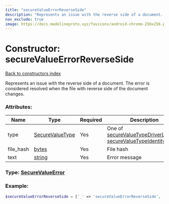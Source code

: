 ```yaml
---
title: "secureValueErrorReverseSide"
description: "Represents an issue with the reverse side of a document. The error is considered resolved when the file with reverse side of the document changes."
nav_exclude: true
image: https://docs.madelineproto.xyz/favicons/android-chrome-256x256.png
---
```

# Constructor: secureValueErrorReverseSide  
[Back to constructors index](/API_docs/constructors/index.html)



Represents an issue with the reverse side of a document. The error is considered resolved when the file with reverse side of the document changes.

### Attributes:

| Name     |    Type       | Required | Description |
|----------|---------------|----------|-------------|
|type|[SecureValueType](/API_docs/types/SecureValueType.html) | Yes|One of [secureValueTypeDriverLicense](../constructors/secureValueTypeDriverLicense.html), [secureValueTypeIdentityCard](../constructors/secureValueTypeIdentityCard.html)|
|file\_hash|[bytes](/API_docs/types/bytes.html) | Yes|File hash|
|text|[string](/API_docs/types/string.html) | Yes|Error message|



### Type: [SecureValueError](/API_docs/types/SecureValueError.html)


### Example:

```php
$secureValueErrorReverseSide = ['_' => 'secureValueErrorReverseSide', 'type' => SecureValueType, 'file_hash' => 'bytes', 'text' => 'string'];
```  
